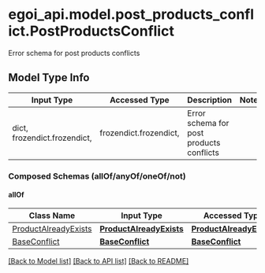 # egoi_api.model.post_products_conflict.PostProductsConflict

Error schema for post products conflicts

## Model Type Info
Input Type | Accessed Type | Description | Notes
------------ | ------------- | ------------- | -------------
dict, frozendict.frozendict,  | frozendict.frozendict,  | Error schema for post products conflicts | 

### Composed Schemas (allOf/anyOf/oneOf/not)
#### allOf
Class Name | Input Type | Accessed Type | Description | Notes
------------- | ------------- | ------------- | ------------- | -------------
[ProductAlreadyExists](ProductAlreadyExists.md) | [**ProductAlreadyExists**](ProductAlreadyExists.md) | [**ProductAlreadyExists**](ProductAlreadyExists.md) |  | 
[BaseConflict](BaseConflict.md) | [**BaseConflict**](BaseConflict.md) | [**BaseConflict**](BaseConflict.md) |  | 

[[Back to Model list]](../../README.md#documentation-for-models) [[Back to API list]](../../README.md#documentation-for-api-endpoints) [[Back to README]](../../README.md)

